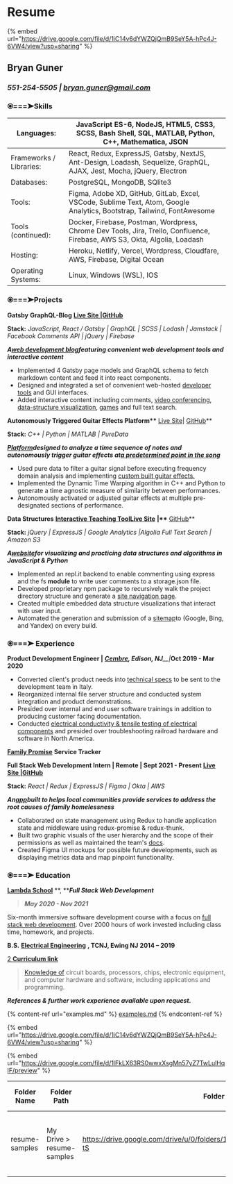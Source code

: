 # Resume

{% embed url="https://drive.google.com/file/d/1iC14v6dYWZQjQmB9SeY5A-hPc4J-6VW4/view?usp=sharing" %}

## **Bryan** **Guner**

### _551-254-5505 |_ [_bryan.guner@gmail.com_](mailto:bryan.guner@gmail.com)

### ⦿===➤Skills

| Languages:              | JavaScript ES-6, NodeJS, HTML5, CSS3, SCSS, Bash Shell, SQL, MATLAB, Python, C++, Mathematica, JSON                        |
| ----------------------- | -------------------------------------------------------------------------------------------------------------------------- |
| Frameworks / Libraries: | React, Redux, ExpressJS, Gatsby, NextJS, Ant-Design, Loadash, Sequelize, GraphQL, AJAX, Jest, Mocha, jQuery, Electron      |
| Databases:              | PostgreSQL, MongoDB, SQlite3                                                                                               |
| Tools:                  | Figma, Adobe XD, GitHub, GitLab, Excel, VSCode, Sublime Text, Atom, Google Analytics, Bootstrap, Tailwind, FontAwesome     |
| Tools (continued):      | Docker, Firebase, Postman, Wordpress, Chrome Dev Tools, Jira, Trello, Confluence, Firebase, AWS S3, Okta, Algolia, Loadash |
| Hosting:                | Heroku, Netlify, Vercel, Wordpress, Cloudfare, AWS, Firebase, Digital Ocean                                                |
| Operating Systems:      | Linux, Windows (WSL), IOS                                                                                                  |

### ⦿===➤Projects

**Gatsby** **GraphQL-Blog** [**Live Site |**](https://bgoonz-blog.netlify.app)[**GitHub**](https://github.com/bgoonz/BGOONZ\_BLOG\_2.0)

**Stack:** _JavaScript, React / Gatsby | GraphQL | SCSS | Lodash | Jamstack | Facebook Comments API | jQuery | Firebase_

_**A**_[_**web development blog**_](https://bgoonz-blog.netlify.app)_**featuring convenient web development tools and interactive content**_

* Implemented 4 Gatsby page models and GraphQL schema to fetch markdown content and feed it into react components.
* Designed and integrated a set of convenient web-hosted [developer tools](https://bgoonz-blog.netlify.app/docs/tools/) and GUI interfaces.
* Added interactive content including comments, [video conferencing](https://bgoonz-blog.netlify.app/docs/interact/video-chat/), [data-structure visualization](https://bgoonz-blog.netlify.app/docs/interact/other-sites/), [games](https://bgoonz-blog.netlify.app/docs/interact/) and full text search.

**Autonomously Triggered Guitar Effects Platform\*\*** [Live Site](https://bgoonz.github.io/Revamped-Automatic-Guitar-Effect-Triggering/)| [GitHub](https://github.com/bgoonz/Revamped-Automatic-Guitar-Effect-Triggering/tree/master/Triggered-Guitar-Effects-Platform)\*\*

**Stack:** _C++ | Python | MATLAB | PureData_

[_**Platform**_](https://bgoonz.github.io/Revamped-Automatic-Guitar-Effect-Triggering/SR%20Project%20II%20Presentation.pdf)_**designed to analyze a time sequence of notes and autonomously trigger guitar effects at**_[_**a predetermined point in the song**_](https://youtu.be/pRKjaprdWx4)

* Used pure data to filter a guitar signal before executing frequency domain analysis and implementing [custom built guitar effects.](https://youtu.be/krRVGoK9NcA)
* Implemented the Dynamic Time Warping algorithm in C++ and Python to generate a time agnostic measure of similarity between performances.
* Autonomously activated or adjusted guitar effects at multiple pre-designated sections of performance.

**Data Structures** [**Interactive Teaching Tool**](https://ds-algo-official.netlify.app)[**Live Site**](https://ds-algo-official.netlify.app) **|\*\*** [GitHub](https://github.com/bgoonz/DS-ALGO-OFFICIAL)\*\*

**Stack:** _jQuery | ExpressJS | Google Analytics |Algolia Full Text Search | Amazon S3_

_**A**_[_**website**_](https://youtu.be/onquAh1Bl0g)_**for visualizing and practicing data structures and algorithms in JavaScript & Python**_

* Implemented an repl.it backend to enable commenting using express and the fs **module** to write user comments to a storage.json file.
* Developed proprietary npm package to recursively walk the project directory structure and generate a [site navigation page](https://ds-algo-official.netlify.app/sitemap.html).
* Created multiple embedded data structure visualizations that interact with user input.
* Automated the generation and submission of a [sitemap](https://ds-algo-official.netlify.app/sitemap.xml)to (Google, Bing, and Yandex) on every build.

### ⦿===➤ Experience

**Product Development Engineer |** [_**Cembre**_](https://www.cembre.com)_**, Edison, NJ**\_\_|_**Oct 2019 - Mar 2020**

* Converted client's product needs into [technical specs](https://www.cembre.com/family/details/5202) to be sent to the development team in Italy.
* Reorganized internal file server structure and conducted system integration and product demonstrations.
* Presided over internal and end user software trainings in addition to producing customer facing documentation.
* Conducted [electrical conductivity & tensile testing of electrical components](https://drive.google.com/drive/folders/1USAQtiQ3jLm3fiRCxIm4TEkWGlq4fO6j?usp=sharing) and presided over troubleshooting railroad hardware and software in North America.

[**Family Promise**](https://familypromise.org) **Service Tracker**

**Full Stack Web Development Intern | Remote | Sept 2021 - Present** [**Live Site |**](https://a.familypromiseservicetracker.dev)[**GitHub**](https://github.com/Lambda-School-Labs/family-promise-service-tracker-fe-a)

**Stack:** _React | Redux | ExpressJS | Figma | Okta | AWS_

_**An**_[_**app**_](https://bryan-guner.gitbook.io/lambda-labs/navigation/roadmap)_**built to helps local communities provide services to address the root causes of family homelessness**_

* Collaborated on state management using Redux to handle application state and middleware using redux-promise & redux-thunk.
* Built two graphic visuals of the user hierarchy and the scope of their permissions as well as maintained the team's [docs](https://bryan-guner.gitbook.io/my-docs/v/lambda-labs/).
* Created Figma UI mockups for possible future developments, such as displaying metrics data and map pinpoint functionality.

### ⦿===➤ Education

[**Lambda School**](https://www.credly.com/badges/bd145ba3-0f09-42fc-8d1f-a3bc4e0a46b4/public\_url) **, **_**Full Stack Web Development**_

> _**May 2020 - Nov 2021**_

Six-month immersive software development course with a focus on [full stack web development](https://gist.github.com/bgoonz/17494dab0042a6f70eda7929c08c878f). Over 2000 hours of work invested including class time, homework, and projects.

**B.S.** [**Electrical Engineering**](https://electrical-computerengineering.tcnj.edu) **, TCNJ, Ewing NJ** **2014 – 2019**

[2 **Curriculum link**](https://github.com/bgoonz/random-static-html-page-deploy/blob/master/ElectricalEngineeringCurriculum.pdf)

> [Knowledge of](https://bryan-guner.gitbook.io/my-docs/v/electrical-engineering/) circuit boards, processors, chips, electronic equipment, and computer hardware and software, including applications and programming.

_**References & further work experience available upon request.**_



{% content-ref url="examples.md" %}
[examples.md](examples.md)
{% endcontent-ref %}

{% embed url="https://drive.google.com/file/d/1iC14v6dYWZQjQmB9SeY5A-hPc4J-6VW4/view?usp=sharing" %}

{% embed url="https://drive.google.com/file/d/1lFkLX63RS0wwxXsgMn57yZ7TwLulHqIF/preview" %}

| Folder Name    | Folder Path               | Folder Link                                                                   | File name        | File Link                                                                                                                                                                                                        |                                                      Description                                                      | Thumbnail                                                                                                                | Download Link                                                                     | Last modifying user   | Last Modified At             | Preview Link                                                                  | File Size | Created At                   | File Type                                                               | File Extension | Share Status | Commenters | Owner                 | PDF Link | CSV Link | Zip Link | DOCX Link |
| -------------- | ------------------------- | ----------------------------------------------------------------------------- | ---------------- | ---------------------------------------------------------------------------------------------------------------------------------------------------------------------------------------------------------------- | :-------------------------------------------------------------------------------------------------------------------: | ------------------------------------------------------------------------------------------------------------------------ | --------------------------------------------------------------------------------- | --------------------- | ---------------------------- | ----------------------------------------------------------------------------- | --------- | ---------------------------- | ----------------------------------------------------------------------- | -------------- | ------------ | ---------- | --------------------- | -------- | -------- | -------- | --------- |
| resume-samples | My Drive > resume-samples | https://drive.google.com/drive/u/0/folders/1\_iGueMWqvXFC0OpRIgOo0HDKoPhWj-tS | Bryan Guner.docx | [https://drive.google.com/file/d/1coQnfr9bx07DvWOahA2Lk87S58HQ7Aex/edit](https://docs.google.com/document/d/1coQnfr9bx07DvWOahA2Lk87S58HQ7Aex/edit?usp=sharing\&ouid=107275256079777575087\&rtpof=true\&sd=true) | <mark style="background-color:red;">`IDEs: VSCode, Visual Studio, Atom, Code Blocks, Sublime Text 3, Brackets`</mark> | https://lh3.googleusercontent.com/demV14ZQ\_D8ifGuWwslvXFlr9rFvQJaRMJnqAJWQuEbePzz6riWCy7QLT7eaKjj1HOCkNw9SFr\_--6I=s220 | https://drive.google.com/uc?id=1coQnfr9bx07DvWOahA2Lk87S58HQ7Aex\&export=download | bryan.guner@gmail.com | October 21, 2021, 9:49:54 PM | https://drive.google.com/uc?id=1coQnfr9bx07DvWOahA2Lk87S58HQ7Aex\&export=view | 17.05 KB  | October 21, 2021, 9:50:39 PM | application/vnd.openxmlformats-officedocument.wordprocessingml.document | docx           | Private      | N/A        | bryan.guner@gmail.com |          |          |          |           |
